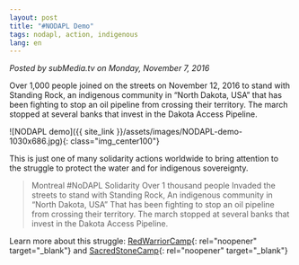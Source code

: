 ```yaml
---
layout: post
title: "#NODAPL Demo"
tags: nodapl, action, indigenous
lang: en
---
```

_Posted by subMedia.tv on Monday, November 7, 2016_

Over 1,000 people joined on the streets on November 12, 2016 to stand with Standing Rock, an indigenous community in “North Dakota, USA” that has been fighting to stop an oil pipeline from crossing their territory. The march stopped at several banks that invest in the Dakota Access Pipeline.

![NODAPL demo]({{ site_link }}/assets/images/NODAPL-demo-1030x686.jpg){: class="img_center100"}

This is just one of many solidarity actions worldwide to bring attention to the struggle to protect the water and for indigenous sovereignty.

> Montreal #NoDAPL Solidarity Over 1 thousand people Invaded the streets to stand with Standing Rock, An indigenous community in “North Dakota, USA” That has been fighting to stop an oil pipeline from crossing their territory. The march stopped at several banks that invest in the Dakota Access Pipeline.

Learn more about this struggle: [RedWarriorCamp](http://facebook.com/RedWarriorCamp){: rel="noopener" target="_blank"} and [SacredStoneCamp](http://facebook.com/RedWarriorCamp){: rel="noopener" target="_blank"}
